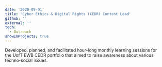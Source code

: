 ```yaml
---
date: '2020-09-01'
title: 'Cyber Ethics & Digital Rights (CEDR) Content Lead'
github: ''
external: ''
tech:
  - Outreach
showInProjects: true
---
```


Developed, planned, and facilitated hour-long monthly learning sessions for the UofT EWB CEDR portfolio that aimed to raise awareness about various techno-social issues.
